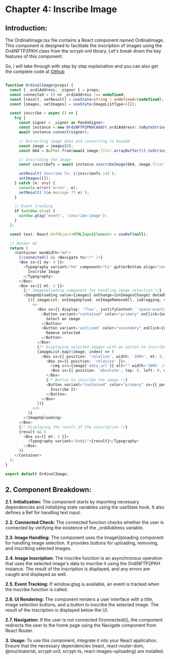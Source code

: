 # Chapter 4: Inscribe Image
## Introduction:
The OrdinalImage.tsx file contains a React component named OrdinalImage. 
This component is designed to facilitate the inscription of images using the OrdiNFTP2PKH class from the scrypt-ord library. 
Let's break down the key features of this component.

So, i will take through with step by step explaination and you can also get the complete code at [Github](https://github.com/sCrypt-Inc/inscribe/blob/master/src/ordinalImage.tsx)

```ts

function OrdinalImage(props) {
  const { _ordiAddress, _signer } = props;
  const connected = () => _ordiAddress !== undefined;
  const [result, setResult] = useState<string | undefined>(undefined);
  const [images, setImages] = useState<ImageListType>([]);

  const inscribe = async () => {
    try {
      const signer = _signer as PandaSigner;
      const instance = new OrdiNFTP2PKH(Addr(_ordiAddress!.toByteString()));
      await instance.connect(signer);

      // Extracting image data and converting to base64
      const image = images[0];
      const b64 = Buffer.from(await image.file!.arrayBuffer()).toString('base64');

      // Inscribing the image
      const inscribeTx = await instance.inscribeImage(b64, image.file!.type);

      setResult(`Inscribe Tx: ${inscribeTx.id}`);
      setImages([]);
    } catch (e: any) {
      console.error('error', e);
      setResult(`${e.message ?? e}`);
    }

    // Event tracking
    if (window.gtag) {
      window.gtag('event', 'inscribe-image');
    }
  };

  const text: React.RefObject<HTMLInputElement> = useRef(null);

  // Render UI
  return (
    <Container maxWidth="md">
      {!connected() && <Navigate to="/" />}
      <Box sx={{ my: 4 }}>
        <Typography variant="h4" component="h1" gutterBottom align="center">
          Inscribe Image
        </Typography>
      </Box>
      <Box sx={{ mt: 3 }}>
        {/* ImageUploading component for handling image selection */}
        <ImageUploading value={images} onChange={onImagesChange} dataURLKey="data_url">
          {({ imageList, onImageUpload, onImageRemoveAll, isDragging, dragProps }) => (
            <>
              <Box sx={{ display: 'flex', justifyContent: 'space-evenly', alignItems: 'center' }}>
                <Button variant="contained" color="primary" onClick={onImageUpload}>
                  Select an image
                </Button>
                <Button variant='outlined' color="secondary" onClick={onImageRemoveAll}>
                  Remove selected
                </Button>
              </Box>
              {/* Displaying selected images with an option to inscribe */}
              {imageList.map((image, index) => (
                <Box sx={{ position: 'relative', width: '100%', mt: 4, display: 'flex', justifyContent: 'center', alignItems: 'center' }} key={index}>
                  <Box sx={{ position: 'relative' }}>
                    <img src={image['data_url']} alt="" width='100%' />
                    <Box sx={{ position: 'absolute', top: 0, left: 0, width: '100%', height: '100%', backgroundColor: 'rgba(0, 0, 0, 0.5)' }} />
                  </Box>
                  {/* Button to inscribe the image */}
                  <Button variant="contained" color="primary" sx={{ position: 'absolute', top: '50%', left: '50%', transform: 'translate(-50%, -50%)', zIndex: 1 }} onClick={inscribe}>
                    Inscribe It!
                  </Button>
                </Box>
              ))}
            </>
          )}
        </ImageUploading>
      </Box>
      {/* Displaying the result of the inscription */}
      {result && (
        <Box sx={{ mt: 3 }}>
          <Typography variant="body1">{result}</Typography>
        </Box>
      )}
    </Container>
  );
}

export default OrdinalImage;

```
## 2. Component Breakdown:

**2.1. Initialization:**
The component starts by importing necessary dependencies and initializing state variables using the useState hook. It also defines a Ref for handling text input.

**2.2. Connected Check:**
The connected function checks whether the user is connected by verifying the existence of the _ordiAddress variable.

**2.3. Image Handling:**
The component uses the ImageUploading component for handling image selection. It provides buttons for uploading, removing, and inscribing selected images.

**2.4. Image Inscription:**
The inscribe function is an asynchronous operation that uses the selected image's data to inscribe it using the OrdiNFTP2PKH instance. The result of the inscription is displayed, and any errors are caught and displayed as well.

**2.5. Event Tracking:**
If window.gtag is available, an event is tracked when the inscribe function is called.

**2.6. UI Rendering:**
The component renders a user interface with a title, image selection buttons, and a button to inscribe the selected image. The result of the inscription is displayed below the UI.

**2.7. Navigation:**
If the user is not connected (!connected()), the component redirects the user to the home page using the Navigate component from React Router.

**3. Usage:**
To use this component, integrate it into your React application. Ensure that the necessary dependencies (react, react-router-dom, @mui/material, scrypt-ord, scrypt-ts, react-images-uploading) are installed.
